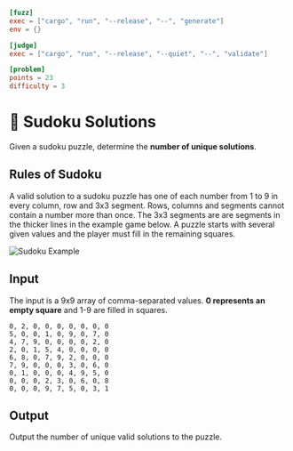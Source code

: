 ```toml
[fuzz]
exec = ["cargo", "run", "--release", "--", "generate"]
env = {}

[judge]
exec = ["cargo", "run", "--release", "--quiet", "--", "validate"]

[problem]
points = 23
difficulty = 3
```

# 🔢 Sudoku Solutions
Given a sudoku puzzle, determine the **number of unique solutions**.

## Rules of Sudoku
A valid solution to a sudoku puzzle has one of each number from 1 to 9 in every column, row and 3x3 segment. Rows, columns and segments cannot contain a number more than once. The 3x3 segments are are segments in the thicker lines in the example game below. A puzzle starts with several given values and the player must fill in the remaining squares.

![Sudoku Example](https://upload.wikimedia.org/wikipedia/commons/e/e0/Sudoku_Puzzle_by_L2G-20050714_standardized_layout.svg)

## Input
The input is a 9x9 array of comma-separated values. **0 represents an empty square** and 1-9 are filled in squares.
```
0, 2, 0, 0, 0, 0, 0, 0, 0
5, 0, 0, 1, 0, 9, 0, 7, 0
4, 7, 9, 0, 0, 0, 0, 2, 0
2, 0, 1, 5, 4, 0, 0, 0, 0
6, 8, 0, 7, 9, 2, 0, 0, 0
7, 9, 0, 0, 0, 3, 0, 6, 0
0, 1, 0, 0, 0, 4, 9, 5, 0
0, 0, 0, 2, 3, 0, 6, 0, 8
0, 0, 0, 9, 7, 5, 0, 3, 1
```

## Output
Output the number of unique valid solutions to the puzzle.
